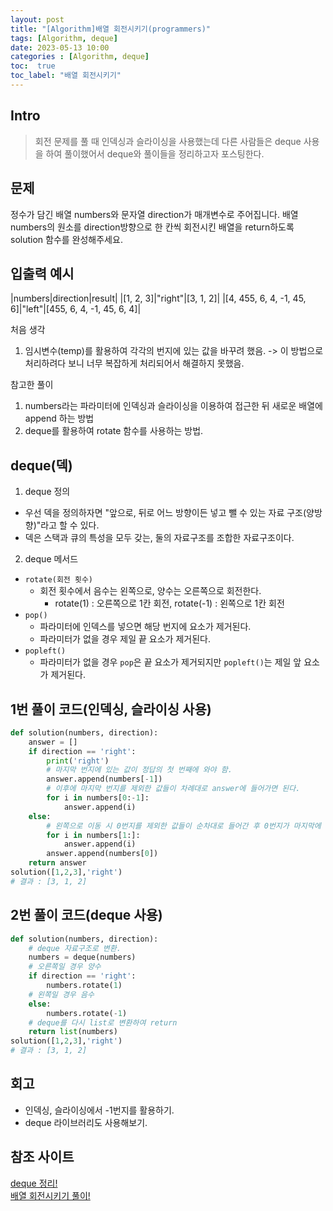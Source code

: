 ```yaml
---
layout: post
title: "[Algorithm]배열 회전시키기(programmers)"
tags: [Algorithm, deque]
date: 2023-05-13 10:00
categories : [Algorithm, deque]
toc:  true
toc_label: "배열 회전시키기"
---
```


## Intro
> 회전 문제를 풀 때 인덱싱과 슬라이싱을 사용했는데 다른 사람들은 deque 사용을 하여 풀이했어서 deque와 풀이들을 정리하고자 포스팅한다.

## 문제
정수가 담긴 배열 numbers와 문자열 direction가 매개변수로 주어집니다. 배열 numbers의 원소를 direction방향으로 한 칸씩 회전시킨 배열을 return하도록 solution 함수를 완성해주세요.

## 입출력 예시
|numbers|direction|result|
|[1, 2, 3]|"right"|[3, 1, 2]|
|[4, 455, 6, 4, -1, 45, 6]|"left"|[455, 6, 4, -1, 45, 6, 4]|


처음 생각
1. 임시변수(temp)를 활용하여 각각의 번지에 있는 값을 바꾸려 했음.
-> 이 방법으로 처리하려다 보니 너무 복잡하게 처리되어서 해결하지 못했음.

참고한 풀이
1. numbers라는 파라미터에 인덱싱과 슬라이싱을 이용하여 접근한 뒤 새로운 배열에 append 하는 방법
2. deque를 활용하여 rotate 함수를 사용하는 방법.

## deque(덱)
1. deque 정의
- 우선 덱을 정의하자면 "앞으로, 뒤로 어느 방향이든 넣고 뺄 수 있는 자료 구조(양방향)"라고 할 수 있다.
- 덱은 스택과 큐의 특성을 모두 갖는, 둘의 자료구조를 조합한 자료구조이다.

2. deque 메서드
- `rotate(회전 횟수)`
    - 회전 횟수에서 음수는 왼쪽으로, 양수는 오른쪽으로 회전한다.
        - rotate(1) : 오른쪽으로 1칸 회전, rotate(-1) : 왼쪽으로 1칸 회전
- `pop()`
    - 파라미터에 인덱스를 넣으면 해당 번지에 요소가 제거된다.
    - 파라미터가 없을 경우 제일 끝 요소가 제거된다.
- `popleft()`
    - 파라미터가 없을 경우 `pop`은 끝 요소가 제거되지만 `popleft()`는 제일 앞 요소가 제거된다.

## 1번 풀이 코드(인덱싱, 슬라이싱 사용)
```python
def solution(numbers, direction):
    answer = []
    if direction == 'right':
        print('right')
        # 마지막 번지에 있는 값이 정답의 첫 번째에 와야 함.
        answer.append(numbers[-1])
        # 이후에 마지막 번지를 제외한 값들이 차례대로 answer에 들어가면 된다.
        for i in numbers[0:-1]:
            answer.append(i)
    else:
        # 왼쪽으로 이동 시 0번지를 제외한 값들이 순차대로 들어간 후 0번지가 마지막에 answer에 들어가면 정답.
        for i in numbers[1:]:
            answer.append(i)
        answer.append(numbers[0])
    return answer
solution([1,2,3],'right') 
# 결과 : [3, 1, 2]
```
## 2번 풀이 코드(deque 사용)
```python
def solution(numbers, direction):
    # deque 자료구조로 변환.
    numbers = deque(numbers)
    # 오른쪽일 경우 양수
    if direction == 'right':
        numbers.rotate(1)
    # 왼쪽일 경우 음수
    else:
        numbers.rotate(-1)
    # deque를 다시 list로 변환하여 return
    return list(numbers)
solution([1,2,3],'right') 
# 결과 : [3, 1, 2]
```
## 회고
- 인덱싱, 슬라이싱에서 -1번지를 활용하기.
- deque 라이브러리도 사용해보기.



## 참조 사이트
[deque 정리!](https://kingofbackend.tistory.com/97)<br>
[배열 회전시키기 풀이!](https://velog.io/@zinu/%ED%94%84%EB%A1%9C%EA%B7%B8%EB%9E%98%EB%A8%B8%EC%8A%A4-%EB%B0%B0%EC%97%B4-%ED%9A%8C%EC%A0%84%EC%8B%9C%ED%82%A4%EA%B8%B0-%ED%8C%8C%EC%9D%B4%EC%8D%AC)